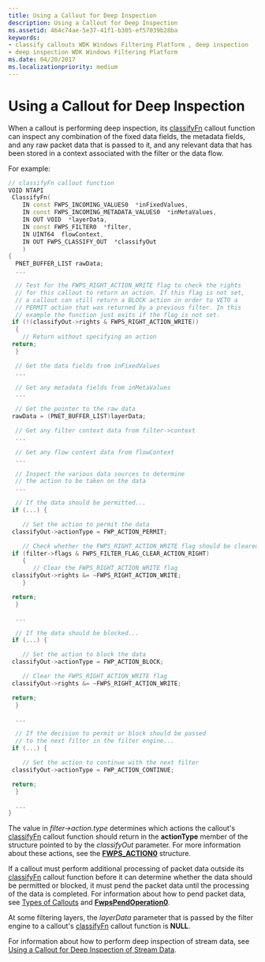 ```yaml
---
title: Using a Callout for Deep Inspection
description: Using a Callout for Deep Inspection
ms.assetid: 464c74ae-5e37-41f1-b305-ef57039b28ba
keywords:
- classify callouts WDK Windows Filtering Platform , deep inspection
- deep inspection WDK Windows Filtering Platform
ms.date: 04/20/2017
ms.localizationpriority: medium
---
```


# Using a Callout for Deep Inspection


When a callout is performing deep inspection, its [classifyFn](https://docs.microsoft.com/windows-hardware/drivers/ddi/content/_netvista/) callout function can inspect any combination of the fixed data fields, the metadata fields, and any raw packet data that is passed to it, and any relevant data that has been stored in a context associated with the filter or the data flow.

For example:

```C++
// classifyFn callout function
VOID NTAPI
 ClassifyFn(
    IN const FWPS_INCOMING_VALUES0  *inFixedValues,
    IN const FWPS_INCOMING_METADATA_VALUES0  *inMetaValues,
    IN OUT VOID  *layerData,
    IN const FWPS_FILTER0  *filter,
    IN UINT64  flowContext,
    IN OUT FWPS_CLASSIFY_OUT  *classifyOut
    )
{
  PNET_BUFFER_LIST rawData;
  ...

  // Test for the FWPS_RIGHT_ACTION_WRITE flag to check the rights
  // for this callout to return an action. If this flag is not set,
  // a callout can still return a BLOCK action in order to VETO a
  // PERMIT action that was returned by a previous filter. In this
  // example the function just exits if the flag is not set.
 if (!(classifyOut->rights & FWPS_RIGHT_ACTION_WRITE))
  {
    // Return without specifying an action
 return;
  }

  // Get the data fields from inFixedValues
  ...

  // Get any metadata fields from inMetaValues
  ...

  // Get the pointer to the raw data
 rawData = (PNET_BUFFER_LIST)layerData;

  // Get any filter context data from filter->context
  ...

  // Get any flow context data from flowContext
  ...

  // Inspect the various data sources to determine
  // the action to be taken on the data
  ...

  // If the data should be permitted...
 if (...) {

    // Set the action to permit the data
 classifyOut->actionType = FWP_ACTION_PERMIT;

    // Check whether the FWPS_RIGHT_ACTION_WRITE flag should be cleared
 if (filter->flags & FWPS_FILTER_FLAG_CLEAR_ACTION_RIGHT)
    {
       // Clear the FWPS_RIGHT_ACTION_WRITE flag
 classifyOut->rights &= ~FWPS_RIGHT_ACTION_WRITE;
    }

 return;
  }

  ...

  // If the data should be blocked...
 if (...) {

    // Set the action to block the data
 classifyOut->actionType = FWP_ACTION_BLOCK;

    // Clear the FWPS_RIGHT_ACTION_WRITE flag
 classifyOut->rights &= ~FWPS_RIGHT_ACTION_WRITE;

 return;
  }

  ...

  // If the decision to permit or block should be passed
  // to the next filter in the filter engine...
 if (...) {

    // Set the action to continue with the next filter
 classifyOut->actionType = FWP_ACTION_CONTINUE;

 return;
  }

  ...
}
```

The value in *filter-&gt;action.type* determines which actions the callout's [classifyFn](https://docs.microsoft.com/windows-hardware/drivers/ddi/content/_netvista/) callout function should return in the **actionType** member of the structure pointed to by the *classifyOut* parameter. For more information about these actions, see the [**FWPS\_ACTION0**](https://docs.microsoft.com/windows/desktop/api/fwpstypes/ns-fwpstypes-fwps_action0_) structure.

If a callout must perform additional processing of packet data outside its [classifyFn](https://docs.microsoft.com/windows-hardware/drivers/ddi/content/_netvista/) callout function before it can determine whether the data should be permitted or blocked, it must pend the packet data until the processing of the data is completed. For information about how to pend packet data, see [Types of Callouts](types-of-callouts.md) and [**FwpsPendOperation0**](https://docs.microsoft.com/windows-hardware/drivers/ddi/content/fwpsk/nf-fwpsk-fwpspendoperation0).

At some filtering layers, the *layerData* parameter that is passed by the filter engine to a callout's [classifyFn](https://docs.microsoft.com/windows-hardware/drivers/ddi/content/_netvista/) callout function is **NULL**.

For information about how to perform deep inspection of stream data, see [Using a Callout for Deep Inspection of Stream Data](using-a-callout-for-deep-inspection-of-stream-data.md).

 

 





